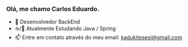 ### Olá, me chamo Carlos Eduardo.


- 👦 Desenvolvedor BackEnd
- ☕/🍃 Atualmente Estudando Java / Spring
- 📫 Entre em contato através do meu email: kadukitesesi@gmail.com
